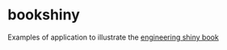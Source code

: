 
<!-- README.md is generated from README.Rmd. Please edit that file -->

# bookshiny

Examples of application to illustrate the [engineering shiny
book](https://engineering-shiny.org/)
